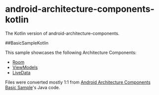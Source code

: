 # android-architecture-components-kotlin

The Kotlin version of android-architecture-components.


##BasicSampleKotlin

This sample showcases the following Architecture Components:

* [Room](https://developer.android.com/topic/libraries/architecture/room.html)
* [ViewModels](https://developer.android.com/reference/android/arch/lifecycle/ViewModel.html)
* [LiveData](https://developer.android.com/reference/android/arch/lifecycle/LiveData.html)

Files were converted mostly 1:1 from [Android Architecture Components Basic Sample](https://github.com/googlesamples/android-architecture-components/tree/master/BasicSample)'s Java code.


